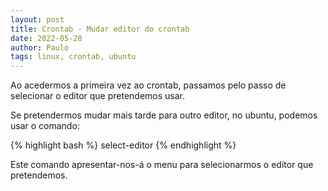 ```yaml
---
layout: post
title: Crontab - Mudar editor do crontab
date: 2022-05-28
author: Paulo
tags: linux, crontab, ubuntu
---
```


Ao acedermos a primeira vez ao crontab, passamos pelo passo de selecionar o editor que pretendemos usar.

Se pretendermos mudar mais tarde para outro editor, no ubuntu, podemos usar o comando:

{% highlight bash %}
  select-editor
{% endhighlight %}

Este comando apresentar-nos-á o menu para selecionarmos o editor que pretendemos.



